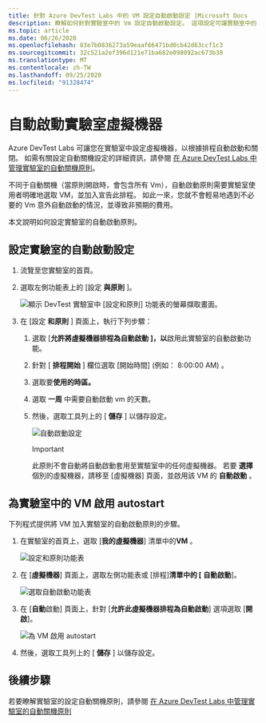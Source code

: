 ```yaml
---
title: 針對 Azure DevTest Labs 中的 VM 設定自動啟動設定 |Microsoft Docs
description: 瞭解如何針對實驗室中的 Vm 設定自動啟動設定。 這項設定可讓實驗室中的 Vm 依排程自動啟動。
ms.topic: article
ms.date: 06/26/2020
ms.openlocfilehash: 83e7b0836273a59eaaf66471bd0cb42d63ccf1c3
ms.sourcegitcommit: 32c521a2ef396d121e71ba682e098092ac673b30
ms.translationtype: MT
ms.contentlocale: zh-TW
ms.lasthandoff: 09/25/2020
ms.locfileid: "91328474"
---
```

# <a name="auto-startup-lab-virtual-machines"></a>自動啟動實驗室虛擬機器  
Azure DevTest Labs 可讓您在實驗室中設定虛擬機器，以根據排程自動啟動和關閉。 如需有關設定自動關機設定的詳細資訊，請參閱 [在 Azure DevTest Labs 中管理實驗室的自動關機原則](devtest-lab-auto-shutdown.md)。 

不同于自動關機（當原則開啟時，會包含所有 Vm），自動啟動原則需要實驗室使用者明確地選取 VM，並加入宣告此排程。 如此一來，您就不會輕易地遇到不必要的 Vm 意外自動啟動的情況，並導致非預期的費用。

本文說明如何設定實驗室的自動啟動原則。

## <a name="configure-autostart-settings-for-a-lab"></a>設定實驗室的自動啟動設定 
1. 流覽至您實驗室的首頁。 
2. 選取左側功能表上的 [設定 **與原則** ]。 

    ![顯示 DevTest 實驗室中 [設定和原則] 功能表的螢幕擷取畫面。](./media/devtest-lab-auto-startup-vm/configuration-policies-menu.png)
3. 在 [設定 **和原則** ] 頁面上，執行下列步驟：
    
    1. 選取 [**允許將虛擬機器排程為自動啟動** **]，以**啟用此實驗室的自動啟動功能。 
    2. 針對 [ **排程開始** ] 欄位選取 [開始時間] (例如： 8:00:00 AM) 。 
    3. 選取要**使用的時區。** 
    4. 選取 **一周** 中需要自動啟動 vm 的天數。 
    5. 然後，選取工具列上的 [ **儲存** ] 以儲存設定。 

        ![自動啟動設定](./media/devtest-lab-auto-startup-vm/auto-start-configuration.png)

        > [!IMPORTANT]
        > 此原則不會自動將自動啟動套用至實驗室中的任何虛擬機器。 若要 **選擇** 個別的虛擬機器，請移至 [虛擬機器] 頁面，並啟用該 VM 的 **自動啟動** 。

## <a name="enable-autostart-for-a-vm-in-the-lab"></a>為實驗室中的 VM 啟用 autostart
下列程式提供將 VM 加入實驗室的自動啟動原則的步驟。 

1. 在實驗室的首頁上，選取 [**我的虛擬機器**] 清單中的**VM** 。 

    ![設定和原則功能表](./media/devtest-lab-auto-startup-vm/select-vm.png)
2. 在 [**虛擬機器**] 頁面上，選取左側功能表或 [排程]**清單中的 [** **自動啟動**]。 

    ![選取自動啟動功能表](./media/devtest-lab-auto-startup-vm/select-auto-start.png)
3. 在 [**自動**啟動] 頁面上，針對 [**允許此虛擬機器排程為自動啟動**] 選項選取 [**開啟**]。

    ![為 VM 啟用 autostart](./media/devtest-lab-auto-startup-vm/auto-start-vm.png)
4. 然後，選取工具列上的 [ **儲存** ] 以儲存設定。 


## <a name="next-steps"></a>後續步驟
若要瞭解實驗室的設定自動關機原則，請參閱 [在 Azure DevTest Labs 中管理實驗室的自動關機原則](devtest-lab-auto-shutdown.md)
